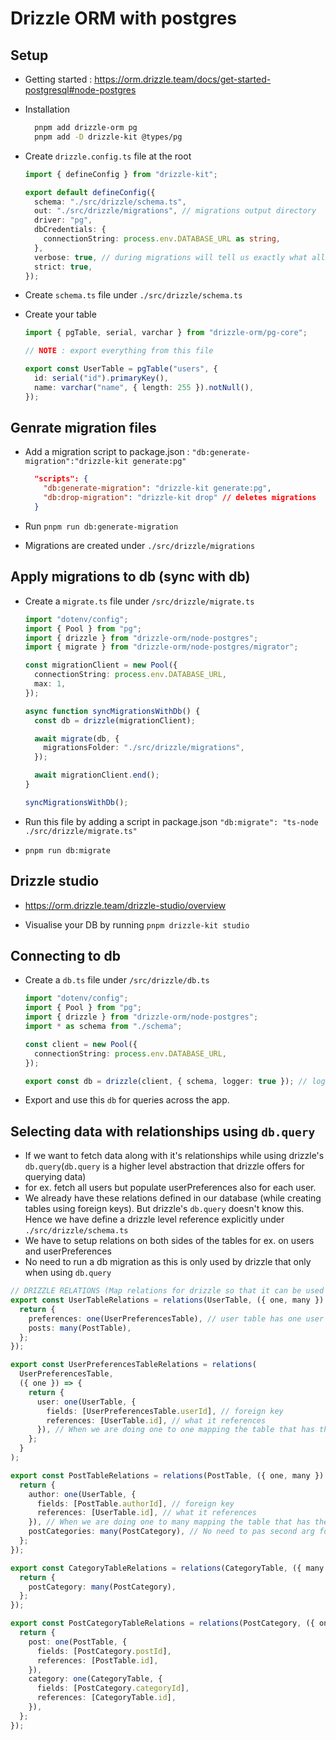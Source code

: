 # Drizzle ORM with postgres

## Setup

- Getting started : <https://orm.drizzle.team/docs/get-started-postgresql#node-postgres>

- Installation

  ```sh
    pnpm add drizzle-orm pg
    pnpm add -D drizzle-kit @types/pg
  ```

- Create `drizzle.config.ts` file at the root

  ```ts
  import { defineConfig } from "drizzle-kit";

  export default defineConfig({
    schema: "./src/drizzle/schema.ts",
    out: "./src/drizzle/migrations", // migrations output directory
    driver: "pg",
    dbCredentials: {
      connectionString: process.env.DATABASE_URL as string,
    },
    verbose: true, // during migrations will tell us exactly what all things are changing
    strict: true,
  });
  ```

- Create `schema.ts` file under `./src/drizzle/schema.ts`

- Create your table

  ```ts
  import { pgTable, serial, varchar } from "drizzle-orm/pg-core";

  // NOTE : export everything from this file

  export const UserTable = pgTable("users", {
    id: serial("id").primaryKey(),
    name: varchar("name", { length: 255 }).notNull(),
  });
  ```

## Genrate migration files

- Add a migration script to package.json : `"db:generate-migration":"drizzle-kit generate:pg"`

  ```json
    "scripts": {
      "db:generate-migration": "drizzle-kit generate:pg",
      "db:drop-migration": "drizzle-kit drop" // deletes migrations
    }
  ```

- Run `pnpm run db:generate-migration`
- Migrations are created under `./src/drizzle/migrations`

## Apply migrations to db (sync with db)

- Create a `migrate.ts` file under `/src/drizzle/migrate.ts`

  ```ts
  import "dotenv/config";
  import { Pool } from "pg";
  import { drizzle } from "drizzle-orm/node-postgres";
  import { migrate } from "drizzle-orm/node-postgres/migrator";

  const migrationClient = new Pool({
    connectionString: process.env.DATABASE_URL,
    max: 1,
  });

  async function syncMigrationsWithDb() {
    const db = drizzle(migrationClient);

    await migrate(db, {
      migrationsFolder: "./src/drizzle/migrations",
    });

    await migrationClient.end();
  }

  syncMigrationsWithDb();
  ```

- Run this file by adding a script in package.json `"db:migrate": "ts-node ./src/drizzle/migrate.ts"`

- `pnpm run db:migrate`

## Drizzle studio

- <https://orm.drizzle.team/drizzle-studio/overview>

- Visualise your DB by running `pnpm drizzle-kit studio`

## Connecting to db

- Create a `db.ts` file under `/src/drizzle/db.ts`

  ```ts
  import "dotenv/config";
  import { Pool } from "pg";
  import { drizzle } from "drizzle-orm/node-postgres";
  import * as schema from "./schema";

  const client = new Pool({
    connectionString: process.env.DATABASE_URL,
  });

  export const db = drizzle(client, { schema, logger: true }); // logger:true shows raw SQL during execution
  ```

- Export and use this `db` for queries across the app.

## Selecting data with relationships using `db.query`

- If we want to fetch data along with it's relationships while using drizzle's `db.query`(`db.query` is a higher level abstraction that drizzle offers for querying data)
- for ex. fetch all users but populate userPreferences also for each user.
- We already have these relations defined in our database (while creating tables using foreign keys). But drizzle's `db.query` doesn't know this. Hence we have define a drizzle level reference explicitly under `./src/drizzle/schema.ts`
- We have to setup relations on both sides of the tables for ex. on users and userPreferences
- No need to run a db migration as this is only used by drizzle that only when using `db.query`

```ts
// DRIZZLE RELATIONS (Map relations for drizzle so that it can be used in db.query with clause)
export const UserTableRelations = relations(UserTable, ({ one, many }) => {
  return {
    preferences: one(UserPreferencesTable), // user table has one user preference from userPreferences table
    posts: many(PostTable),
  };
});

export const UserPreferencesTableRelations = relations(
  UserPreferencesTable,
  ({ one }) => {
    return {
      user: one(UserTable, {
        fields: [UserPreferencesTable.userId], // foreign key
        references: [UserTable.id], // what it references
      }), // When we are doing one to one mapping the table that has the id(foreign key), we also need to pass a second argument
    };
  }
);

export const PostTableRelations = relations(PostTable, ({ one, many }) => {
  return {
    author: one(UserTable, {
      fields: [PostTable.authorId], // foreign key
      references: [UserTable.id], // what it references
    }), // When we are doing one to many mapping the table that has the id(foreign key), we also need to pass a second argument
    postCategories: many(PostCategory), // No need to pas second arg for many to many relations
  };
});

export const CategoryTableRelations = relations(CategoryTable, ({ many }) => {
  return {
    postCategory: many(PostCategory),
  };
});

export const PostCategoryTableRelations = relations(PostCategory, ({ one }) => {
  return {
    post: one(PostTable, {
      fields: [PostCategory.postId],
      references: [PostTable.id],
    }),
    category: one(CategoryTable, {
      fields: [PostCategory.categoryId],
      references: [CategoryTable.id],
    }),
  };
});
```
